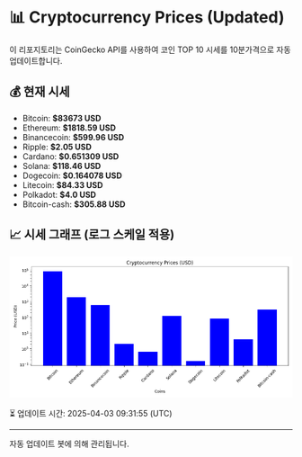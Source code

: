 
# 📊 Cryptocurrency Prices (Updated)

이 리포지토리는 CoinGecko API를 사용하여 코인 TOP 10 시세를 10분가격으로 자동 업데이트합니다.

## 💰 현재 시세
- Bitcoin: **$83673 USD**
- Ethereum: **$1818.59 USD**
- Binancecoin: **$599.96 USD**
- Ripple: **$2.05 USD**
- Cardano: **$0.651309 USD**
- Solana: **$118.46 USD**
- Dogecoin: **$0.164078 USD**
- Litecoin: **$84.33 USD**
- Polkadot: **$4.0 USD**
- Bitcoin-cash: **$305.88 USD**

## 📈 시세 그래프 (로그 스케일 적용)
![Crypto Prices](crypto_prices.png)

⏳ 업데이트 시간: 2025-04-03 09:31:55 (UTC)

---
자동 업데이트 봇에 의해 관리됩니다.
